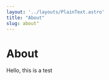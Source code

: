 ```yaml
---
layout: '../layouts/PlainText.astro'
title: "About"
slug: about"
---
```


# About

Hello, this is a test
